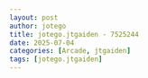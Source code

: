 ```yaml
---
layout: post
author: jotego
title: jotego.jtgaiden - 7525244
date: 2025-07-04
categories: [Arcade, jtgaiden]
tags: [jotego.jtgaiden]
---
```


